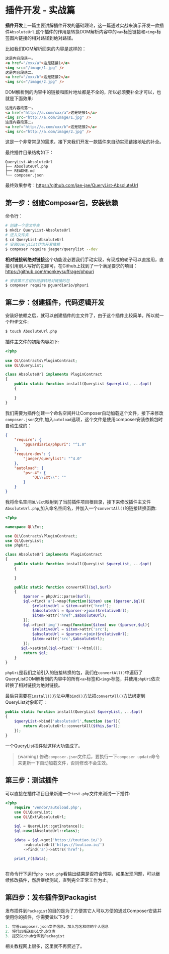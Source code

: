 # 插件开发 - 实战篇






**插件开发**上一篇主要讲解插件开发的基础理论，这一篇通过实战来演示开发一款插件`AbsoluteUrl`,这个插件的作用是转换DOM解析内容中的`<a>`标签链接和`<img>`标签图片链接的相对路径到绝对路径。

比如我们DOM解析回来的内容是这样的：

```html 
这是内容段落一。
<a href="/xxx/a">这是链接1</a>
<img src="/image/1.jpg" />
这是内容段落二。
<a href="/xxx/b">这是链接2</a>
<img src="/image/2.jpg" />

```

DOM解析到的内容中的链接和图片地址都是不全的，所以必须要补全才可以，也就是下面效果:

```html
这是内容段落一。
<a href="http://a.com/xxx/a">这是链接1</a>
<img src="http://a.com/image/1.jpg" />
这是内容段落二。
<a href="http://a.com/xxx/b">这是链接2</a>
<img src="http://a.com/image/2.jpg" />
```

这是一个非常常见的需求，接下来我们开发一款插件来自动实现链接地址的补全。

最终插件目录结构如下：

```shell
QueryList-AbsoluteUrl
├── AbsoluteUrl.php
├── README.md
└── composer.json
```

最终效果参考：https://github.com/jae-jae/QueryList-AbsoluteUrl


## 第一步：创建Composer包，安装依赖

命令行：

```bash
# 创建一个空文件夹
$ mkdir QueryList-AbsoluteUrl
# 进入文件夹
$ cd QueryList-AbsoluteUrl
# 安装QueryList作为开发依赖
$ composer require jaeger/querylist --dev
```

**相对链接转绝对链接**这个功能没必要我们手动实现，有现成的轮子可以直接用，直接引用别人写好的包即可，在Github上找到了一个满足要求的项目：https://github.com/monkeysuffrage/phpuri

```bash
# 安装第三方相对链接转绝对链接的包
$ composer require pguardiario/phpuri
```


## 第二步：创建插件，代码逻辑开发

安装好依赖之后，就可以创建插件的主文件了，由于这个插件比较简单，所以就一个PHP文件:

```bash
$ touch AbsoluteUrl.php
```

插件主文件的初始内容如下:

```php
<?php
    
use QL\Contracts\PluginContract;
use QL\QueryList;

class AbsoluteUrl implements PluginContract
{
    public static function install(QueryList $queryList, ...$opt)
    {
        
    }
}
```

我们需要为插件创建一个命名空间并让Composer自动加载这个文件，接下来修改`composer.json`文件,加入`autoload`选项，这个文件是使用composer安装依赖包时自动生成的：

```json
{
    "require": {
        "pguardiario/phpuri": "^1.0"
    },
    "require-dev": {
        "jaeger/querylist": "^4.0"
    },
    "autoload": {
        "psr-4": {
            "QL\\Ext\\": ""
        }
    }
}
```

我将命名空间`QL\Ext`映射到了当前插件项目根目录，接下来修改插件主文件`AbsoluteUrl.php`,加入命名空间名，并加入一个`convertAll()`的链接转换函数:

```php
<?php

namespace QL\Ext;

use QL\Contracts\PluginContract;
use QL\QueryList;
use phpUri;

class AbsoluteUrl implements PluginContract
{
    public static function install(QueryList $queryList, ...$opt)
    {
        
    }

    public static function convertAll($ql,$url)
    {
        $parser = phpUri::parse($url);
        $ql->find('a')->map(function($item) use ($parser,$ql){
            $relativeUrl = $item->attr('href');
            $absoluteUrl = $parser->join($relativeUrl);
            $item->attr('href',$absoluteUrl);
        });
        $ql->find('img')->map(function($item) use ($parser,$ql){
            $relativeUrl = $item->attr('src');
            $absoluteUrl = $parser->join($relativeUrl);
            $item->attr('src',$absoluteUrl);
        });
       $ql->setHtml($ql->find('')->html());
        return $ql;
    }
}
```

`phpUri`是我们之前引入的链接转换的包，我们在`convertAll()`中遍历了QueryListDOM解析到的内容中的所有`<a>`标签和`<img>`标签，并使用`phpUri`依次转换了相对链接为绝对链接。

最后只需要在`install()`方法中用`bind()`方法把`convertAll()`方法绑定到QueryList对象即可：

```php
public static function install(QueryList $queryList, ...$opt)
{
    $queryList->bind('absoluteUrl',function ($url){
        return AbsoluteUrl::convertAll($this,$url);
    });
}
```

一个QueryList插件就这样大功告成了。

> {warning} 修改`composer.json`文件后，要执行一下`composer update`命令来更新一下自动加载文件，否则修改不会生效。


## 第三步：测试插件

可以直接在插件项目目录新建一个`test.php`文件来测试一下插件:

```php
<?php
    require 'vendor/autoload.php';
	use QL\QueryList;
	use QL\Ext\AbsoluteUrl;

	$ql = QueryList::getInstance();
	$ql->use(AbsoluteUrl::class);

	$data = $ql->get('https://toutiao.io/')
		->absoluteUrl('https://toutiao.io/')
    	->find('a')->attrs('href');
    
	print_r($data);
	
```

在命令行下运行`php test.php`看输出结果是否符合预期，如果发现问题，可以继续修改插件，然后继续测试，直到完全正常工作为止。


## 第四步：发布插件到Packagist

发布插件到`Packagist`的目的是为了方便其它人可以方便的通过Composer安装并使用你的插件，你需要做以下3步：

```php
1. 完善composer.json文件信息，加入包名和你的个人信息
2. 将代码推送到Github仓库
3. 提交Github仓库到Packagist
```

相关教程网上很多，这里就不再赘述了。
